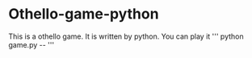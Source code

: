 # Othello-game-python
This is a othello game. It is written by python. 
You can play it 
'''
python game.py --
'''
